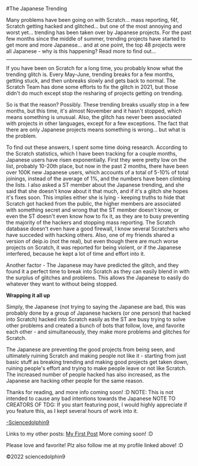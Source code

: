 #The Japanese Trending

Many problems have been going on with Scratch... mass reporting, f4f, Scratch getting hacked and glitched... but one of the most annoying and worst yet... trending has been taken over by Japanese projects. For the past few months since the middle of summer, trending projects have started to get more and more Japanese... and at one point, the top 48 projects were all Japanese - why is this happening? Read more to find out...

---

If you have been on Scratch for a long time, you probably know what the trending glitch is. Every May-June, trending breaks for a few months, getting stuck, and then unbreaks slowly and gets back to normal. The Scratch Team has done some efforts to fix the glitch in 2021, but those didn't do much except stop the resharing of projects getting on trending. 

So is that the reason? Possibly. These trending breaks usually stop in a few months, but this time, it's almost November and it hasn't stopped, which means something is unusual. Also, the glitch has never been associated with projects in other languages, except for a few exceptions. The fact that there are only Japanese projects means something is wrong... but what is the problem.

To find out these answers, I spent some time doing research. According to the Scratch statistics, which I have been tracking for a couple months, Japanese users have risen exponentially. First they were pretty low on the list, probably 10-20th place, but now in the past 2 months, there have been over 100K new Japanese users, which accounts of a total of 5-10% of total joinings, instead of the average of 1%, and the numbers have been climbing the lists. I also asked a ST member about the Japanese trending, and she said that she doesn't know about it that much, and if it's a glitch she hopes it's fixes soon. This implies either she is lying - keeping truths to hide that Scratch got hacked from the public, the higher members are associated with something secret and wrong that the ST member doesn't know, or even the ST doesn't even know how to fix it, as they are to busy preventing the majority of the hackers and stopping mass reporting. The Scratch database doesn't even have a good firewall, I know several Scratchers who have succeded with hacking others. Also, one of my friends shared a version of deip.io (not the real), but even though there are much worse projects on Scratch, it was reported for being violent, or if the Japanese interfered, because he kept a lot of time and effort into it.

Another factor - The Japanese may have predicted the glitch, and they found it a perfect time to break into Scratch as they can easily blend in with the surplus of glitches and problems. This allows the Japanese to easily do whatever they want to without being stopped.

**Wrapping it all up**

Simply, the Japanese (not trying to saying the Japanese are bad, this was probably done by a group of Japanese hackers (or one person) that hacked into Scratch) hacked into Scratch easily as the ST are busy trying to solve other problems and created a bunch of bots that follow, love, and favorite each other - and simultaneously, they make more problems and glitches for Scratch. 

The Japanese are preventing the good projects from being seen, and ultimately ruining Scratch and making people not like it - starting from just basic stuff as breaking trending and making good projects get taken down, ruining people's effort and trying to make people leave or not like Scratch. The increased number of people hacked has also increased, as the Japanese are hacking other people for the same reason.

Thanks for reading, and more info coming soon! :D
NOTE: This is not intended to cause any bad intentions towards the Japanese
NOTE TO CREATORS OF TDG: If you start featuring post, I would highly appreciate if you feature this, as I kept several hours of work into it.

[-Sciencedolphin9](https://scratch.mit.edu/users/sciencedolphin9)

Links to my other posts:
[My First Post](https://thedailygobo.scratchtools.app/post/333/)
More coming soon! :D

Please love and favorite! Plz also follow me at my profile linked above! :D


©2022 sciencedolphin9